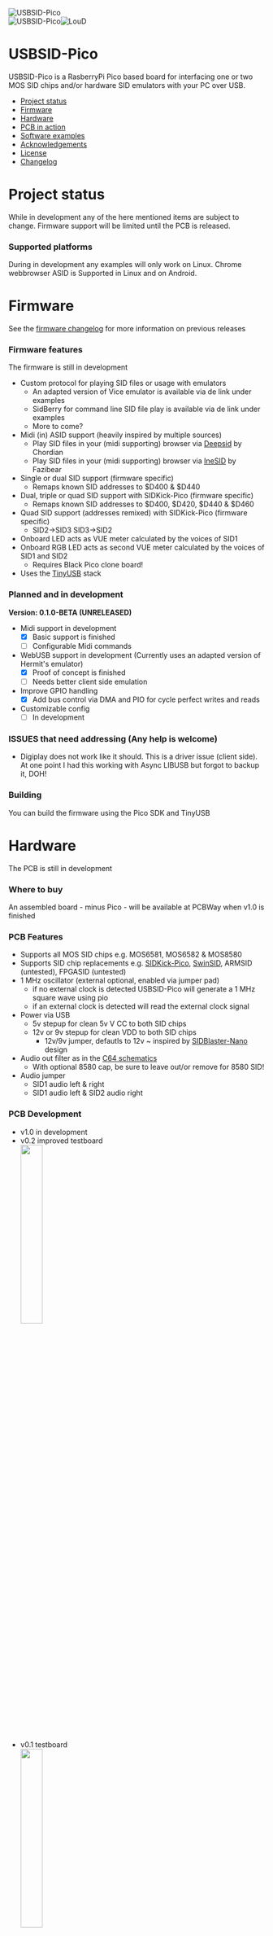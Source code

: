 ![USBSID-Pico](images/pcbv0.2.png)<br>
![USBSID-Pico](images/usbsid.png)![LouD](images/loud.png)
# USBSID-Pico
USBSID-Pico is a RasberryPi Pico based board for interfacing one or two MOS SID chips and/or hardware SID emulators with your PC over USB.
* [Project status](#project-status)
* [Firmware](#firmware)
* [Hardware](#hardware)
* [PCB in action](#usbsid-pico-in-action)
* [Software examples](#software)
* [Acknowledgements](#acknowledgements)
* [License](#license)
* [Changelog](#changelog)

# Project status
While in development any of the here mentioned items are subject to change.
Firmware support will be limited until the PCB is released.
### Supported platforms
During in development any examples will only work on Linux.
Chrome webbrowser ASID is Supported in Linux and on Android.

# Firmware
See the [firmware changelog](#changelog) for more information on previous releases
### Firmware features
The firmware is still in development
- Custom protocol for playing SID files or usage with emulators
  - An adapted version of Vice emulator is available via de link under examples
  - SidBerry for command line SID file play is available via de link under examples
  - More to come?
- Midi (in) ASID support (heavily inspired by multiple sources)
  - Play SID files in your (midi supporting) browser via [Deepsid](https://deepsid.chordian.net/) by Chordian
  - Play SID files in your (midi supporting) browser via [IneSID](https://inesid.fazibear.me/) by Fazibear
- Single or dual SID support (firmware specific)
  - Remaps known SID addresses to $D400 & $D440
- Dual, triple or quad SID support with SIDKick-Pico (firmware specific)
  - Remaps known SID addresses to $D400, $D420, $D440 & $D460
- Quad SID support (addresses remixed) with SIDKick-Pico (firmware specific)
  - SID2->SID3 SID3->SID2
- Onboard LED acts as VUE meter calculated by the voices of SID1
- Onboard RGB LED acts as second VUE meter calculated by the voices of SID1 and SID2
  - Requires Black Pico clone board!
- Uses the [TinyUSB](https://github.com/hathach/tinyusb) stack
### Planned and in development
__Version: 0.1.0-BETA (UNRELEASED)__
- Midi support in development
  - [x] Basic support is finished
  - [ ] Configurable Midi commands
- WebUSB support in development (Currently uses an adapted version of Hermit's emulator)
  - [x] Proof of concept is finished
  - [ ] Needs better client side emulation
- Improve GPIO handling
  - [x] Add bus control via DMA and PIO for cycle perfect writes and reads
- Customizable config
  - [ ] In development
### ISSUES that need addressing (Any help is welcome)
* Digiplay does not work like it should. This is a driver issue (client side).
  At one point I had this working with Async LIBUSB but forgot to backup it, DOH!
### Building
You can build the firmware using the Pico SDK and TinyUSB

# Hardware
The PCB is still in development
### Where to buy
An assembled board - minus Pico - will be available at PCBWay when v1.0 is finished
### PCB Features
- Supports all MOS SID chips e.g. MOS6581, MOS6582 & MOS8580
- Supports SID chip replacements e.g. [SIDKick-Pico](https://github.com/frntc/SIDKick-pico), [SwinSID](https://github.com/dmantione/swinsid), ARMSID (untested), FPGASID (untested)
- 1 MHz oscillator (external optional, enabled via jumper pad)
  - if no external clock is detected USBSID-Pico will generate a 1 MHz square wave using pio
  - if an external clock is detected will read the external clock signal
- Power via USB
  - 5v stepup for clean 5v V CC to both SID chips
  - 12v or 9v stepup for clean VDD to both SID chips
    - 12v/9v jumper, defautls to 12v ~ inspired by [SIDBlaster-Nano](https://codeberg.org/CBMretro/SIDBlaster-USB_Nano) design
- Audio out filter as in the [C64 schematics](https://www.zimmers.net/anonftp/pub/cbm/schematics/computers/c64/250469-rev.A-right.gif)
  - With optional 8580 cap, be sure to leave out/or remove for 8580 SID!
- Audio jumper
  - SID1 audio left & right
  - SID1 audio left & SID2 audio right
### PCB Development
* v1.0 in development
* v0.2 improved testboard<br>
  <img src="https://github.com/user-attachments/assets/7fef5747-a0c0-4f19-8eb0-a5afc29294dd" width="30%">
* v0.1 testboard<br>
  <img src="https://github.com/user-attachments/assets/6e2e1ac0-b5a5-4d62-a71d-1be0ada15490" width="30%">


# Examples
### USBSID-Pico in action
While in development any videos and/or audio links are subject to be changed or updated.
#### MOS8580 chip
| **Mojo<br>Bonzai & Pretzel Logic** | **Spy vs Spy II<br>The Island Caper** |
|:-:|:-:|
| [![MOS8580](https://img.youtube.com/vi/lXxlArB3VS4/1.jpg)](https://www.youtube.com/watch?v=lXxlArB3VS4) | [![MOS8580](https://img.youtube.com/vi/B4iYnZELbSc/1.jpg)](https://www.youtube.com/watch?v=B4iYnZELbSc) |

Visit my [Youtube channel](https://www.youtube.com/channel/UCOu1hPBTsEbG7ZFnk9-29KQ) and other socials or the [SHOWCASE](SHOWCASE.md) page to see more examples.
### Software
_Available examples with USBSID-Pico support:_<br>
[**HardSID USB / SidBlaster USB**](examples/hardsid-sidblaster) driver example<br>
[**Vice**](https://github.com/LouDnl/Vice-USBSID) fork is available @ https://github.com/LouDnl/Vice-USBSID<br>
[**SidBerry**](https://github.com/LouDnl/SidBerry) fork is available @ https://github.com/LouDnl/SidBerry<br>
[**RetroDebugger**](https://github.com/LouDnl/RetroDebugger) fork is available @ https://github.com/LouDnl/RetroDebugger<br>

# Acknowledgements
Some portions of this code is heavily inspired on project by other great people. Some of those projects are - in no particular order:
* [SIDKICK-pico by Frenetic](https://github.com/frntc/SIDKick-pico)
* [TherapSID by Twisted Electrons](https://github.com/twistedelectrons/TherapSID)
* [TeensyROM by Sensorium Embedded](https://github.com/SensoriumEmbedded/TeensyROM)
* [SID Factory II by Chordian](https://github.com/Chordian/sidfactory2)

# License
### Software License ~ GNUv2
All code written by me in this repository islicensed under the terms of the GNU General Public License as published by the Free Software Foundation, version 2.
Any code in this repository that is not written by me automatically falls under the licensing conditions by the authors of said code as mentioned in the source code header.
### Hardware License ~ Creative Commons
<p xmlns:cc="http://creativecommons.org/ns#" xmlns:dct="http://purl.org/dc/terms/"><a property="dct:title" rel="cc:attributionURL" href="https://github.com/LouDnl/USBSID-Pico">USBSID-Pico PCB</a> by <a rel="cc:attributionURL dct:creator" property="cc:attributionName" href="https://github.com/LouDnl">LouD</a> is licensed under <a href="https://creativecommons.org/licenses/by-nc-nd/4.0/?ref=chooser-v1" target="_blank" rel="license noopener noreferrer" style="display:inline-block;">Creative Commons Attribution-NonCommercial-NoDerivatives 4.0 International<img style="height:22px!important;margin-left:3px;vertical-align:text-bottom;" src="https://mirrors.creativecommons.org/presskit/icons/cc.svg?ref=chooser-v1" alt=""><img style="height:22px!important;margin-left:3px;vertical-align:text-bottom;" src="https://mirrors.creativecommons.org/presskit/icons/by.svg?ref=chooser-v1" alt=""><img style="height:22px!important;margin-left:3px;vertical-align:text-bottom;" src="https://mirrors.creativecommons.org/presskit/icons/nc.svg?ref=chooser-v1" alt=""><img style="height:22px!important;margin-left:3px;vertical-align:text-bottom;" src="https://mirrors.creativecommons.org/presskit/icons/nd.svg?ref=chooser-v1" alt=""></a></p>

# Changelog
__Version: 0.0.1-ALPHA__
* Basic working functions
  * Multiple firmware binaries per config type
  * SID control via GPIO
  * USB support
    - see examples
  * Midi support
    - messy and unfinished
  * ASID support
    - basic functionality
  * Onboard LED works as Vue
    - RGB LED support for clone Pico boards
